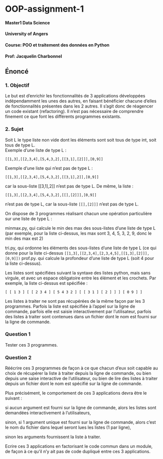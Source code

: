 # OOP-assignment-1
#### Master1 Data Science
#### University of Angers
#### Course: POO et traitement des données en Python
#### Prof: Jacquelin Charbonnel

## Énoncé
### 1. Objectif
Le but est d’enrichir les fonctionnalités de 3 applications développées indépendamment les unes des autres, en faisant bénéficier chacune d’elles de fonctionnalités présentes dans les 2 autres. Il s’agit donc de réagencer un code existant (refactoring). Il n’est pas nécessaire de comprendre finement ce que font les différents programmes existants.   

### 2. Sujet
Soit L le type liste non vide dont les éléments sont soit tous de type int, soit tous de type L.      
Exemple d’une liste de type L :   
```
[[1,3],[[2,3,4],[5,4,3,2],[[3,1],[2]]],[0,9]]
````
Exemple d’une liste qui n’est pas de type L :   
```
[[1,3],[[2,3,4],[5,4,3,2],[[3,1],2]],[0,9]]
```` 
car la sous-liste [[3,1],2]] n’est pas de type L. De même, la liste :   
````
[[1,3],[[2,3,4],[5,4,3,2],[[],[2]]],[0,9]]
````
n’est pas de type L, car la sous-liste ```` [[],[2]]] ```` n’est pas de type L.   

On dispose de 3 programmes réalisant chacun une opération particulière sur une liste de type L :    

minmax.py, qui calcule le min des max des sous-listes d’une liste de type L (par exemple, pour la liste ci-dessus, les max sont 3, 4, 5, 3, 2, 9, donc le min des max est 2)    

tri.py, qui ordonne les éléments des sous-listes d’une liste de type L (ce qui donne pour la liste ci-dessus ```` [[1,3],[[2,3,4],[2,3,4,5],[[1,3],[2]]],[0,9]]) ````
prof.py. qui calcule la profondeur d’une liste de type L (soit 4 pour la liste ci-dessus).    

Les listes sont spécifiées suivant la syntaxe des listes python, mais sans virgule, et avec un espace obligatoire entre les élément et les crochets. Par exemple, la liste ci-dessus est spécifiée :
````
[ [ 1 3 ] [ [ 2 3 4 ] [ 5 4 3 2 ] [ [ 3 1 ] [ 2 ] ] ] [ 0 9 ] ]   
````
Les listes à traiter ne sont pas récupérées de la même façon par les 3 programmes. Parfois la liste est spécifiée à l’appel sur la ligne de commande, parfois elle est saisie interactivement par l’utilisateur, parfois des listes à traiter sont contenues dans un fichier dont le nom est fourni sur la ligne de commande.

### Question 1
Tester ces 3 programmes.

### Question 2
Réécrire ces 3 programmes de façon à ce que chacun d’eux soit capable au choix de récupérer la liste à traiter depuis la ligne de commande, ou bien depuis une saise interactive de l’utilisateur, ou bien de lire des listes à traiter depuis un fichier dont le nom est spécifié sur la ligne de commande.

Plus précisément, le comportement de ces 3 applications devra être le suivant :   

si aucun argument est fourni sur la ligne de commande, alors les listes sont demandées interactivement à l’utilisateurs,

sinon, si 1 argument unique est fourni sur la ligne de commande, alors c’est le nom du fichier dans lequel seront lues les listes (1 par ligne),  

sinon les arguments fournissent la liste à traiter.

Ecrire ces 3 applications en factorisant le code commun dans un module, de façon à ce qu’il n’y ait pas de code dupliqué entre ces 3 applications.

